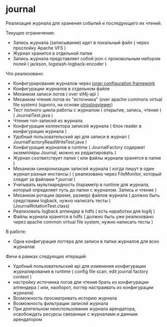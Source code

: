 # journal

Реализация журнала для хранения событий и последующего их чтений.

Текущее ограничения:
+ Запись журнала (записывание) идет в локальный файл ( через прослойку Apache VFS )
+ Журнал хранится в отдельной папке
+ Запись журнала представляет собой json с произвольным набором полей ( jackson, logstash-logback-encoder )


Что реализовано:
+ Конфигурирование журналов через [joran configuration framework](https://logback.qos.ch/manual/onJoran.html)
+ Конфигурации журналов в отдельном файле
+ Механизм записи логов ( over slf4j-api )
+ Механизм чтения логов из "источника" (over apache commons virtual file system)  (одного, на основе [otroslogviewer](https://github.com/otros-systems/otroslogviewer))
+ Тест полного цикла работы с журналом ( открытие, запись, чтение ) ( JournalTest.java )
+ Чтение топ-записей из журнала
+ Конфигурация коллектора записей журнала ( блок reader в конфигурации журнала )
+ Удобный пользовательский api для записи в журнал ( JournalFactoryReadWriteTest.java )
+ Конфигурация журналов в runtime ( JournalFactory содержит экземпляры Journal, можно их редактировать )
+ Журнал соответствует папке ( или файлы журнала хранятся в папке )
+ Механизм синхронизации записей журнала ( когда пишут в один журнал разные инстансы ) ( реализовано через FileMonitor, который следит за файлами *.journal )
+ Учитывать мультиаредность (параметр в runtime для журнала, который определяет путь до папки с журналом. Запись и чтение )
+ Механизм ротации (время, размер) файлов журнала ( должно быть средствами logback, нужно написать тесты ) (JournalRotationTest.class)
+ Реализовать logback аппендер в hdfs ( есть наработки для log4j )
+ Файлы журнала хранятся в hdfs ( должно быть уже реализовано через apache common virtual file system, нужно написать тесты )

В работе:
+ Одна конфигурация логгера для записи в папки журналов для всех журналов

Фичи в рамках следующих итераций:
+ Удобный пользовательский api для изменения конфигурации журналирования в runtime ( config file scan, edit journal factory context )
+ настройку источинка логов для чтения брать из конфигурации аппендера ( или, наоборот, логгер настраивать из конфигурации журнала)
+ Возможность просматривать историю журнала
+ Возможность фильтрации записей журнала
+ При длительном неиспользовании журнала арендатора, освобождать ресурсы связанные с журналами и данным арендатором

